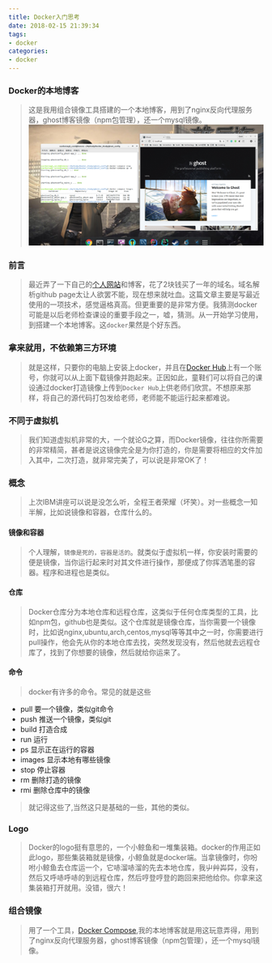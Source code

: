 ```yaml
---
title: Docker入门思考
date: 2018-02-15 21:39:34
tags:
- docker
categories:
- docker
---
```


### Docker的本地博客

> 这是我用组合镜像工具搭建的一个本地博客，用到了nginx反向代理服务器，ghost博客镜像（npm包管理），还一个mysql镜像。
![](docker-one/docker.png)

### 前言

> 最近弄了一下自己的[个人网站](http://scarboroughcoral.top)和博客，花了2块钱买了一年的域名。域名解析github page太让人欲罢不能，现在想来就吐血。这篇文章主要是写最近使用的一项技术，感觉逼格真高。但更重要的是非常方便。我猜测docker可能是以后老师检查课设的重要手段之一，嘘，猜测。从一开始学习使用，到搭建一个本地博客。这`docker`果然是个好东西。

### 拿来就用，不依赖第三方环境

> 就是这样，只要你的电脑上安装上docker，并且在[Docker Hub](https://hub.docker.com/)上有一个账号，你就可以从上面下载镜像并跑起来。正因如此，童鞋们可以将自己的课设通过docker打造镜像上传到`Docker Hub`上供老师们欣赏。不想原来那样，将自己的源代码打包发给老师，老师能不能运行起来都难说。

### 不同于虚拟机

> 我们知道虚拟机非常的大，一个就论G之算，而Docker镜像，往往你所需要的非常精简，甚者是说这镜像完全是为你打造的，你是需要将相应的文件加入其中，二次打造，就非常完美了，可以说是非常OK了！

### 概念

> 上次IBM讲座可以说是没怎么听，全程王者荣耀（坏笑）。对一些概念一知半解，比如说镜像和容器，仓库什么的。

#### 镜像和容器

> 个人理解，`镜像是死的，容器是活的`。就类似于虚拟机一样，你安装时需要的便是镜像，当你运行起来时对其文件进行操作，那便成了你挥洒笔墨的容器。程序和进程也是类似。

#### 仓库

> Docker仓库分为本地仓库和远程仓库，这类似于任何仓库类型的工具，比如npm包，github也是类似。这个仓库就是镜像仓库，当你需要一个镜像时，比如说nginx,ubuntu,arch,centos,mysql等等其中之一时，你需要进行pull操作，他会先从你的本地仓库去找，突然发现没有，然后他就去远程仓库了，找到了你想要的镜像，然后就给你运来了。

#### 命令

> docker有许多的命令。常见的就是这些

- pull 要一个镜像，类似git命令
- push 推送一个镜像，类似git
- build 打造合成
- run 运行
- ps 显示正在运行的容器
- images 显示本地有哪些镜像
- stop 停止容器
- rm 删除打造的镜像
- rmi 删除仓库中的镜像

> 就记得这些了,当然这只是基础的一些，其他的类似。

### Logo

> Docker的logo挺有意思的，一个小鲸鱼和一堆集装箱。docker的作用正如此logo，那些集装箱就是镜像，小鲸鱼就是docker端。当拿镜像时，你吩咐小鲸鱼去仓库运一个，它哧溜哧溜的先去本地仓库，我屮艸芔茻，没有，然后又呼哧呼哧的到远程仓库，然后哼登哼登的跑回来把他给你。你拿来这集装箱打开就用。没错，很六！

### 组合镜像

> 用了一个工具，[Docker Compose](https://docs.docker.com/compose/install/),我的本地博客就是用这玩意弄得，用到了nginx反向代理服务器，ghost博客镜像（npm包管理），还一个mysql镜像。
